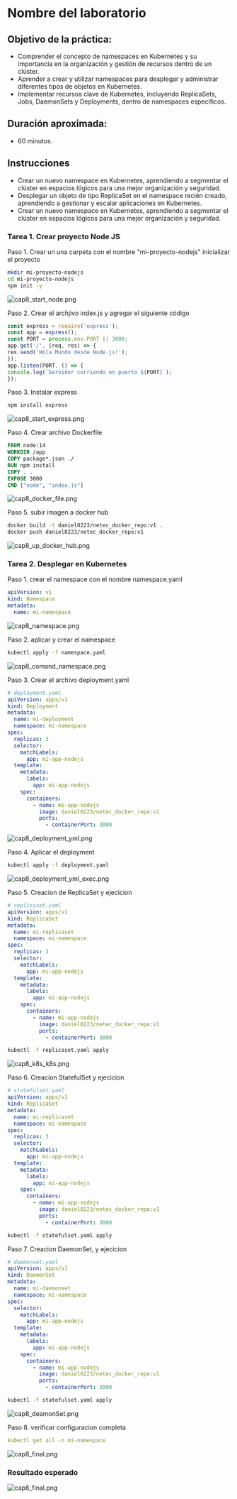 # Nombre del laboratorio 

## Objetivo de la práctica:

- Comprender el concepto de namespaces en Kubernetes y su importancia en la organización y gestión de recursos dentro de un clúster.
- Aprender a crear y utilizar namespaces para desplegar y administrar diferentes tipos de objetos en Kubernetes.
- Implementar recursos clave de Kubernetes, incluyendo ReplicaSets, Jobs, DaemonSets y Deployments, dentro de namespaces específicos.

## Duración aproximada:
- 60 minutos.


## Instrucciones 

- Crear un nuevo namespace en Kubernetes, aprendiendo a segmentar el clúster en espacios lógicos para una mejor organización y seguridad.
- Desplegar un objeto de tipo ReplicaSet en el namespace recién creado, aprendiendo a gestionar y escalar aplicaciones en Kubernetes.
- Crear un nuevo namespace en Kubernetes, aprendiendo a segmentar el clúster en espacios lógicos para una mejor organización y seguridad.
### Tarea 1. Crear proyecto Node JS 

Paso 1. Crear un una carpeta con el nombre "mi-proyecto-nodejs" inicializar el proyecto 

```bash
mkdir mi-proyecto-nodejs
cd mi-proyecto-nodejs
npm init -y
```
![cap8_start_node.png](../images/Capitulo%208/cap8_start_node.png)

Paso 2. Crear el archjivo index.js y agregar el siguiente código

```javascript
const express = require('express');
const app = express();
const PORT = process.env.PORT || 3000;
app.get('/', (req, res) => {
res.send('Hola Mundo desde Node.js!');
});
app.listen(PORT, () => {
console.log(`Servidor corriendo en puerto ${PORT}`);
});
```

Paso 3. Instalar express

```bash
npm install express
```
![cap8_start_express.png](../images/Capitulo%208/cap8_start_express.png)

Paso 4. Crear archivo Dockerfile

```Dockerfile
FROM node:14
WORKDIR /app
COPY package*.json ./
RUN npm install
COPY . .
EXPOSE 3000
CMD ["node", "index.js"]
```
![cap8_docker_file.png](../images/Capitulo%208/cap8_docker_file.png)

Paso 5. subir imagen a docker hub

```bash
docker build -t daniel0223/netec_docker_repo:v1 .
docker push daniel0223/netec_docker_repo:v1
```
![cap8_up_docker_hub.png](../images/Capitulo%208/cap8_up_docker_hub.png)


### Tarea 2. Desplegar en Kubernetes
Paso 1. crear el namespace con el nombre namespace.yaml

```yaml
apiVersion: v1
kind: Namespace
metadata:
  name: mi-namespace
```
![cap8_namespace.png](../images/Capitulo%208/cap8_namespace.png)

Paso 2. aplicar y crear el namespace

```bash
kubectl apply -f namespace.yaml
```
![cap8_comand_namespace.png](../images/Capitulo%208/cap8_comand_namespace.png)

Paso 3. Crear el archivo deployment.yaml

```yaml
# deployment.yaml
apiVersion: apps/v1
kind: Deployment
metadata:
  name: mi-deployment
  namespace: mi-namespace
spec:
  replicas: 3
  selector:
    matchLabels:
      app: mi-app-nodejs
  template:
    metadata:
      labels:
        app: mi-app-nodejs
    spec:
      containers:
        - name: mi-app-nodejs
          image: daniel0223/netec_docker_repo:v1
          ports:
            - containerPort: 3000
```
![cap8_deployment_yml.png](../images/Capitulo%208/cap8_deployment_yml.png)

Paso 4. Aplicar el deployment

```bash
kubectl apply -f deployment.yaml
```
![cap8_deployment_yml_exec.png](../images/Capitulo%208/cap8_deployment_yml_exec.png)

Paso 5.  Creacion de ReplicaSet y ejecicion 

```yaml
# replicaset.yaml
apiVersion: apps/v1
kind: ReplicaSet
metadata:
  name: mi-replicaset
  namespace: mi-namespace
spec:
  replicas: 3
  selector:
    matchLabels:
      app: mi-app-nodejs
  template:
    metadata:
      labels:
        app: mi-app-nodejs
    spec:
      containers:
        - name: mi-app-nodejs
          image: daniel0223/netec_docker_repo:v1
          ports:
            - containerPort: 3000

```

```bash
kubectl -f replicaset.yaml apply
```

![cap8_k8s_k8s.png](../images/Capitulo%208/cap8_k8s_k8s.png)



Paso 6. Creacion StatefulSet y ejecicion

```yaml
# statefulset.yaml
apiVersion: apps/v1
kind: ReplicaSet
metadata:
  name: mi-replicaset
  namespace: mi-namespace
spec:
  replicas: 3
  selector:
    matchLabels:
      app: mi-app-nodejs
  template:
    metadata:
      labels:
        app: mi-app-nodejs
    spec:
      containers:
        - name: mi-app-nodejs
          image: daniel0223/netec_docker_repo:v1
          ports:
            - containerPort: 3000

```

```bash
kubectl -f statefulset.yaml apply
```

Paso 7. Creacion DaemonSet, y ejecicion 
```yaml
# daemonset.yaml
apiVersion: apps/v1
kind: DaemonSet
metadata:
  name: mi-daemonset
  namespace: mi-namespace
spec:
  selector:
    matchLabels:
      app: mi-app-nodejs
  template:
    metadata:
      labels:
        app: mi-app-nodejs
    spec:
      containers:
        - name: mi-app-nodejs
          image: daniel0223/netec_docker_repo:v1
          ports:
            - containerPort: 3000
```

```bash
kubectl -f statefulset.yaml apply
```
![cap8_deamonSet.png](../images/Capitulo%208/cap8_deamonSet.png)


Paso 8. verificar configuracion completa
```yaml
kubectl get all -n mi-namespace
```
![cap8_final.png](../images/Capitulo%208/cap8_final.png)
### Resultado esperado


![cap8_final.png](../images/Capitulo%208/cap8_final.png)
